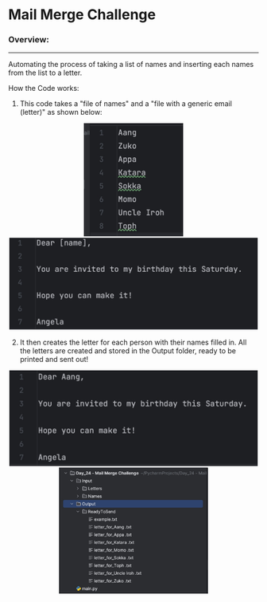 # Mail Merge Challenge 
### Overview: ###
_________________
Automating the process of taking a list of names and inserting each names from the list to a letter. 

How the Code works:
1. This code takes a "file of names" and a "file with a generic email (letter)" as shown below: 
<p align="center">
  <img src="https://github.com/w-diana/100_days_Python_Challenge/blob/main/Day_24%20-%20Mail%20Merge%20Challenge/Screenshot_1.jpg" width="200">
    <img src="https://github.com/w-diana/100_days_Python_Challenge/blob/main/Day_24%20-%20Mail%20Merge%20Challenge/Screenshot_2.jpg" width="500">
</p>

2. It then creates the letter for each person with their names filled in. All the letters are created and stored in the Output folder, ready to be printed and sent out!
<p align="center">
    <img src="https://github.com/w-diana/100_days_Python_Challenge/blob/main/Day_24%20-%20Mail%20Merge%20Challenge/Screenshot_3.jpg" width="500">
      <img src="https://github.com/w-diana/100_days_Python_Challenge/blob/main/Day_24%20-%20Mail%20Merge%20Challenge/Screenshot_4.jpg" width="300">
</p>




